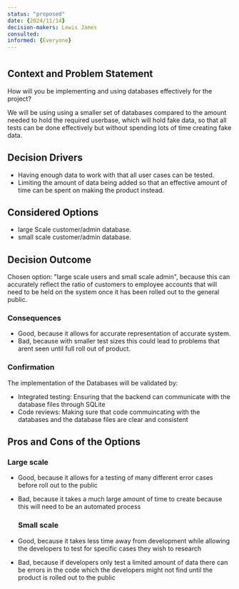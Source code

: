 ```yaml
---
status: "proposed"
date: {2024/11/14}
decision-makers: Lewis James
consulted: 
informed: {Everyone}
---
```


# <Creation and implementation of test databases>

## Context and Problem Statement

How will you be implementing and using databases effectively for the project?

We will be using using a smaller set of databases compared to the amount needed to hold the required userbase, which will hold fake data, so that all tests can be done effectively but without spending lots of time creating fake data.

## Decision Drivers

* Having enough data to work with that all user cases can be tested.
* Limiting the amount of data being added so that an effective amount of time can be spent on making the product instead.

## Considered Options

* large Scale customer/admin database.
* small scale customer/admin database.

## Decision Outcome

Chosen option: "large scale users and small scale admin", because this can accurately reflect the ratio of customers to employee accounts that will need to be held on the system once it has been rolled  out to the general public.

### Consequences

* Good, because it allows for accurate representation of accurate system.
* Bad, because with smaller test sizes this could lead to problems that arent seen until full roll out of product.

### Confirmation

The implementation of the Databases will be validated by:

* Integrated testing: Ensuring that the backend can communicate with the database files through SQLite
* Code reviews: Making sure that code commuincating with the databases and the database files are clear and consistent

## Pros and Cons of the Options

### Large scale

* Good, because it allows for a testing of many different error cases before roll out to the public
* Bad, because it takes a much large amount of time to create because this will need to be an automated process

  ### Small scale

* Good, because it takes less time away from development while allowing the developers to test for specific cases they wish to research
* Bad, because if developers only test a limited amount of data there can be errors in the code which the developers might not find until the product is rolled out to the public

